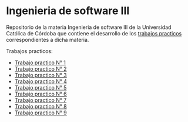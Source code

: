 # Ingenieria de software III

Repositorio de la materia Ingenieria de software III de la Universidad Católica de Córdoba que contiene el desarrollo de los [trabajos practicos](https://github.com/fernandobono/ing-software-3/blob/master/trabajos/02-introduccion-docker.md) correspondientes a dicha materia.

Trabajos practicos:
* [Trabajo practico N° 1](./1-trabajo-practico/README.md)
* [Trabajo practico N° 2](2-trabajo-practico/README.md)
* [Trabajo practico N° 3](3-trabajo-practico/README.md)
* [Trabajo practico N° 4](4-trabajo-practico/README.md)
* [Trabajo practico N° 5](5-trabajo-practico/README.md)
* [Trabajo practico N° 6](6-trabajo-practico/README.md)
* [Trabajo practico N° 7](7-trabajo-practico/README.md)
* [Trabajo practico N° 8](7-trabajo-practico/README.md)
* [Trabajo practico N° 9](9-trabajo-practico/README.md)
